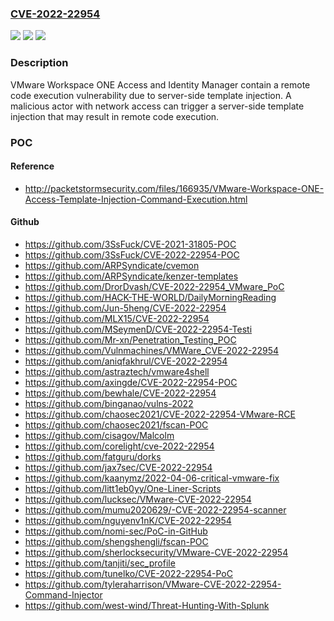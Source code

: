 ### [CVE-2022-22954](https://cve.mitre.org/cgi-bin/cvename.cgi?name=CVE-2022-22954)
![](https://img.shields.io/static/v1?label=Product&message=VMware%20Workspace%20ONE%20Access%20and%20Identity%20Manager&color=blue)
![](https://img.shields.io/static/v1?label=Version&message=n%2Fa&color=blue)
![](https://img.shields.io/static/v1?label=Vulnerability&message=Remote%20code%20execution&color=brighgreen)

### Description

VMware Workspace ONE Access and Identity Manager contain a remote code execution vulnerability due to server-side template injection. A malicious actor with network access can trigger a server-side template injection that may result in remote code execution.

### POC

#### Reference
- http://packetstormsecurity.com/files/166935/VMware-Workspace-ONE-Access-Template-Injection-Command-Execution.html

#### Github
- https://github.com/3SsFuck/CVE-2021-31805-POC
- https://github.com/3SsFuck/CVE-2022-22954-POC
- https://github.com/ARPSyndicate/cvemon
- https://github.com/ARPSyndicate/kenzer-templates
- https://github.com/DrorDvash/CVE-2022-22954_VMware_PoC
- https://github.com/HACK-THE-WORLD/DailyMorningReading
- https://github.com/Jun-5heng/CVE-2022-22954
- https://github.com/MLX15/CVE-2022-22954
- https://github.com/MSeymenD/CVE-2022-22954-Testi
- https://github.com/Mr-xn/Penetration_Testing_POC
- https://github.com/Vulnmachines/VMWare_CVE-2022-22954
- https://github.com/aniqfakhrul/CVE-2022-22954
- https://github.com/astraztech/vmware4shell
- https://github.com/axingde/CVE-2022-22954-POC
- https://github.com/bewhale/CVE-2022-22954
- https://github.com/binganao/vulns-2022
- https://github.com/chaosec2021/CVE-2022-22954-VMware-RCE
- https://github.com/chaosec2021/fscan-POC
- https://github.com/cisagov/Malcolm
- https://github.com/corelight/cve-2022-22954
- https://github.com/fatguru/dorks
- https://github.com/jax7sec/CVE-2022-22954
- https://github.com/kaanymz/2022-04-06-critical-vmware-fix
- https://github.com/litt1eb0yy/One-Liner-Scripts
- https://github.com/lucksec/VMware-CVE-2022-22954
- https://github.com/mumu2020629/-CVE-2022-22954-scanner
- https://github.com/nguyenv1nK/CVE-2022-22954
- https://github.com/nomi-sec/PoC-in-GitHub
- https://github.com/shengshengli/fscan-POC
- https://github.com/sherlocksecurity/VMware-CVE-2022-22954
- https://github.com/tanjiti/sec_profile
- https://github.com/tunelko/CVE-2022-22954-PoC
- https://github.com/tyleraharrison/VMware-CVE-2022-22954-Command-Injector
- https://github.com/west-wind/Threat-Hunting-With-Splunk

